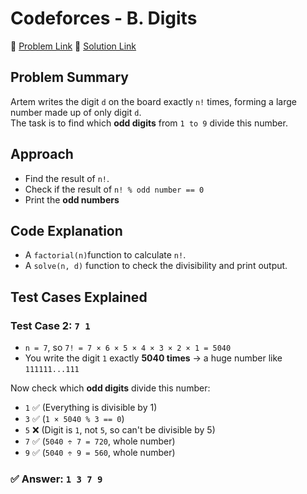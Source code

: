# Codeforces - B. Digits

🔗 [Problem Link](https://codeforces.com/contest/2043/problem/B)
🔗 [Solution Link](https://github.com/kaniz-codes/codeforces-contests-solve/blob/main/01_educational-codeforces-round-173/B_digits.cpp)

##  Problem Summary
Artem writes the digit `d` on the board exactly `n!` times, forming a large number made up of only digit `d`.  
The task is to find which **odd digits** from `1 to 9` divide this number.

##  Approach
- Find the result of `n!`.
- Check if the result of `n! % odd number == 0`
- Print the **odd numbers**

##  Code Explanation
- A `factorial(n)`function to calculate `n!`.
- A `solve(n, d)` function to check the divisibility and print output. 

##  Test Cases Explained

### Test Case 2: `7 1`

- `n = 7`, so `7! = 7 × 6 × 5 × 4 × 3 × 2 × 1 = 5040`
- You write the digit `1` exactly **5040 times** → a huge number like `111111...111`

Now check which **odd digits** divide this number:

- `1` ✅ (Everything is divisible by 1)
- `3` ✅ (`1 × 5040 % 3 == 0`)
- `5` ❌ (Digit is `1`, not `5`, so can't be divisible by 5)
- `7` ✅ (`5040 ÷ 7 = 720`, whole number)
- `9` ✅ (`5040 ÷ 9 = 560`, whole number)

### ✅ Answer: `1 3 7 9`
